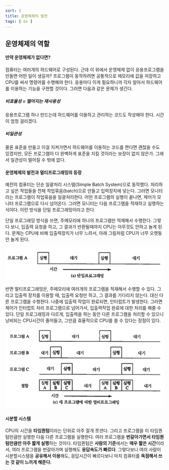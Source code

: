 ```yaml
---
sort: 1
title: 운영체제의 발전
tags: [ os ]
---
```


## 운영체제의 역할

#### 만약 운영체제가 없다면?

컴퓨터는 여러개의 하드웨어로 구성된다. 근데 이 위에서 운영체제 없이 응용프로그램을 만들면 어떤 일이 생길까? 프로그램이 동작하려면 공통적으로 메모리에 값을 저장하고 CPU를 써서 명령어를 수행해야 한다. 응용마다 이게 필요하니까 각자 알아서 하드웨어를 이용하는 기능을 구현할 것이다.  그러면 다음과 같은 문제가 생긴다.

##### 비효율성 = 떨어지는 재사용성

응용프로그램 하나 만드는데 하드웨어를 이용하고 관리하는 코드도 작성해야 한다. 시간이 엄청 걸리겠다. 

##### 비일관성

물론 표준을 만들고 이걸 지켜가면서 하드웨어를 이용하는 코드를 짠다면 괜찮을 수도 있겠지만, 모든 프로그램이 다 완벽하게 표준을 지킬 것이라는 보장이 없지 않은가. 그래서 일관성이 떨어질 수 밖에 없다.

#### 운영체제의 발전과 멀티프로그래밍의 등장

예전의 컴퓨터는 단순 일괄처리 시스템(Simple Batch System)으로 동작했다. 처리하고 싶은 작업들을 전체 작업묶음(batch)으로 만들고 입력장치에 넣는다. 그러면 모니터라는 프로그램이 작업묶음을 일괄처리한다. 어떤 프로그램의 실행이 끝나면, 제어가 모니터 프로그램으로 다시 넘어온다. 그러면 모니터는 다음 프로그램을 적재하고 실행하는 식이다. 이런 방식을 단일 프로그래밍이라고 한다.

단일 프로그래밍 방식을 쓰면, 주메모리에 하나의 프로그램만 적재해서 수행한다. 그렇다 보니, 입출력 요청을 하고, 그 결과가 반환될때까지 CPU는 아무것도 안하고 놀게 된다. 문제는 CPU에 비해 입출력장치가 너무 느려서, 아래 그림처럼 CPU가 너무 오랫동안 놀게 된다.

![image-20210121141143386](../../TIL/image-20210121141143386.png) 

반면 멀티프로그래밍은, 주메모리에 여러개의 프로그램을 적재해서 수행할 수 있다. 그리고 입출력 장치를 이용할 때, 입출력 요청만 하고, 그 결과를 기다리지 않는다. 대신 다른 프로그램을 수행한다. 나중에 입출력 작업이 완료되면, 인터럽트가 발생한다. 그러면 제어가 인터럽트 처리 프로그램으로 넘어가서, 입출력작업 완료에 대한 처리를 해줄 수 있다. 단일 프로그래밍과 다르게, 입출력을 하는 동안 다른 프로그램을 처리할 수 있으니 낭비되는 CPU시간이 줄어들고, 그만큼 효율적으로 CPU를 쓸 수 있다는 장점이 있다. 

![image-20210121141155341](../../TIL/image-20210121141155341.png) 

#### 시분할 시스템

CPU의 시간을 **타임퀀텀**이라는 단위로 아주 잘개 쪼갠다. 그리고 프로그램을 이 타임퀀텀만큼만 실행한 다음 다른 프로그램을 실행한다. 여러 프로그램을 **번갈아가면서 타임퀀텀만큼만 아주 짧게 실행**하는 것이다. 타임퀀텀은 **사람의 기준**에서는 **매우 짧은 시간**이라서, 여러 프로그램을 번갈아가며 실행해도 **응답속도가 빠르다**. 그렇다보니 여러 사람이 시분할시스템을 **공유해서 이용**해도, 응답시간이 빠르다보니 마치 컴퓨터를 **독점해서 쓰는 것 같이 느끼게 해준다.**

